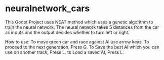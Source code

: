 # neuralnetwork_cars
This Godot Project uses NEAT method which uses a genetic algorithm to train the neural network.
The neural network takes 5 distances from the car as inputs and the output decides whether to turn left or right.

How to use:
To move green car and race against AI use arrow keys.
To proceed to the next generation, Press G.
To Save the best AI which you can use on another track, Press L.
to Load a saved AI, Press L.
